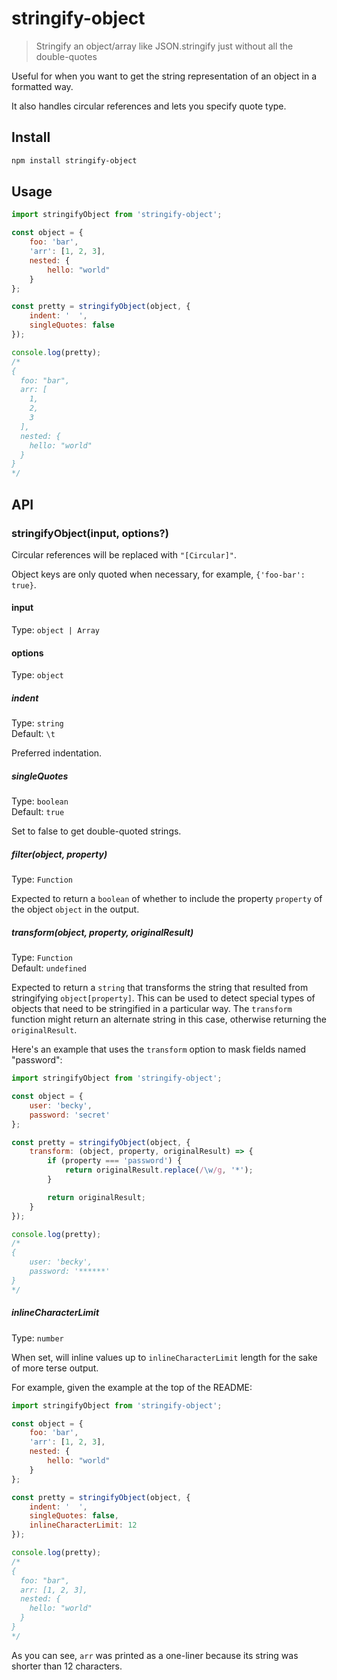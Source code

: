 # stringify-object

> Stringify an object/array like JSON.stringify just without all the double-quotes

Useful for when you want to get the string representation of an object in a formatted way.

It also handles circular references and lets you specify quote type.

## Install

```sh
npm install stringify-object
```

## Usage

```js
import stringifyObject from 'stringify-object';

const object = {
	foo: 'bar',
	'arr': [1, 2, 3],
	nested: {
		hello: "world"
	}
};

const pretty = stringifyObject(object, {
	indent: '  ',
	singleQuotes: false
});

console.log(pretty);
/*
{
  foo: "bar",
  arr: [
    1,
    2,
    3
  ],
  nested: {
    hello: "world"
  }
}
*/
```

## API

### stringifyObject(input, options?)

Circular references will be replaced with `"[Circular]"`.

Object keys are only quoted when necessary, for example, `{'foo-bar': true}`.

#### input

Type: `object | Array`

#### options

Type: `object`

##### indent

Type: `string`\
Default: `\t`

Preferred indentation.

##### singleQuotes

Type: `boolean`\
Default: `true`

Set to false to get double-quoted strings.

##### filter(object, property)

Type: `Function`

Expected to return a `boolean` of whether to include the property `property` of the object `object` in the output.

##### transform(object, property, originalResult)

Type: `Function`\
Default: `undefined`

Expected to return a `string` that transforms the string that resulted from stringifying `object[property]`. This can be used to detect special types of objects that need to be stringified in a particular way. The `transform` function might return an alternate string in this case, otherwise returning the `originalResult`.

Here's an example that uses the `transform` option to mask fields named "password":

```js
import stringifyObject from 'stringify-object';

const object = {
	user: 'becky',
	password: 'secret'
};

const pretty = stringifyObject(object, {
	transform: (object, property, originalResult) => {
		if (property === 'password') {
			return originalResult.replace(/\w/g, '*');
		}

		return originalResult;
	}
});

console.log(pretty);
/*
{
	user: 'becky',
	password: '******'
}
*/
```

##### inlineCharacterLimit

Type: `number`

When set, will inline values up to `inlineCharacterLimit` length for the sake of more terse output.

For example, given the example at the top of the README:

```js
import stringifyObject from 'stringify-object';

const object = {
	foo: 'bar',
	'arr': [1, 2, 3],
	nested: {
		hello: "world"
	}
};

const pretty = stringifyObject(object, {
	indent: '  ',
	singleQuotes: false,
	inlineCharacterLimit: 12
});

console.log(pretty);
/*
{
  foo: "bar",
  arr: [1, 2, 3],
  nested: {
    hello: "world"
  }
}
*/
```

As you can see, `arr` was printed as a one-liner because its string was shorter than 12 characters.
